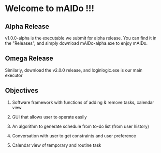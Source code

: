 # Welcome to mAIDo !!!
## Alpha Release

v1.0.0-alpha is the executable we submit for alpha release. You can find it in the "Releases", and simply download mAIDo-alpha.exe to enjoy mAIDo.
## Omega Release

Similarly, download the v2.0.0 release, and loginlogic.exe is our main executor
## Objectives

1. Software framework with functions of adding & remove tasks, calendar view

2. GUI that allows user to operate easily

3. An algorithm to generate schedule from to-do list (from user history)

4. Conversation with user to get constraints and user preference

5. Calendar view of temporary and routine task
